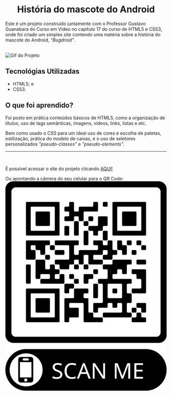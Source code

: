 <h1 align="center">
História do mascote do Android
</h1>

<p>
Este é um projeto construído juntamente com o Professor Gustavo Guanabara do Curso em Vídeo no capítulo 17 do curso de HTML5 e CSS3, onde foi criado um simples site contendo uma matéria sobre a história do mascote do Android, <em>"Bugdroid"</em>. 
</p>

<br>

<img src="./site-android.gif" alt="Gif do Projeto">

<h2>
Tecnológias Utilizadas
</h2>

<ul>
<li>HTML5; e</li>
<li>CSS3.</li>
</ul>

<h2>
O que foi aprendido?
</h2>

<p>
Foi posto em prática conteúdos básicos de HTML5, como a organização de títulos, uso de tags semânticas, imagens, vídeos, links, listas e etc.

Bem como usado o CSS para um ideal uso de cores e escolha de paletas, estilização, prática do modelo de caixas, e o uso de seletores personalizados <em>"pseudo-classes"</em> e <em>"pseudo-elements"</em>.
</p>

<hr>
<br>

<p>
É possível acessar o site do projeto clicando <a href="https://viti-martins.github.io/desafio-site-android-curso-em-video/index.html"
target="_blank">AQUI!</a>
</p>

<p>
Ou apontando a câmera do seu celular para o QR Code:
<img src="qr-code-projeto.png">
</p>


